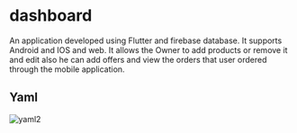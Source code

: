 # dashboard

An application developed using Flutter and firebase database. It supports Android and IOS and web. It allows the Owner to add products or remove it and edit also he can add offers and view the orders that user ordered through the mobile application.

## Yaml

![yaml2](https://github.com/Mohamedihab29592/dashboard-ecommerce/assets/64233832/d68eebe8-114f-48fb-bf53-480053ce06d6)




